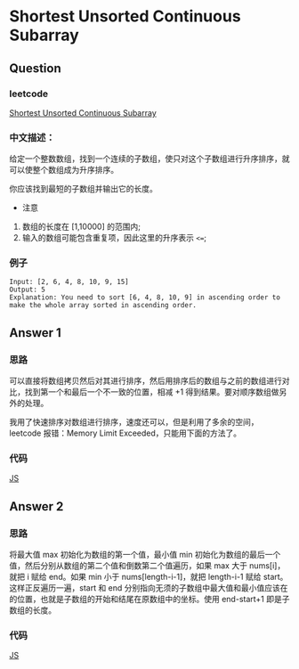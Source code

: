 # Shortest Unsorted Continuous Subarray

## Question

### leetcode

[Shortest Unsorted Continuous Subarray](https://leetcode.com/problems/shortest-unsorted-continuous-subarray/description/)

### 中文描述：

给定一个整数数组，找到一个连续的子数组，使只对这个子数组进行升序排序，就可以使整个数组成为升序排序。

你应该找到最短的子数组并输出它的长度。

* 注意

1. 数组的长度在 [1,10000] 的范围内;
2. 输入的数组可能包含重复项，因此这里的升序表示 `<=`;

### 例子

```
Input: [2, 6, 4, 8, 10, 9, 15]
Output: 5
Explanation: You need to sort [6, 4, 8, 10, 9] in ascending order to make the whole array sorted in ascending order.
```

## Answer 1

### 思路

可以直接将数组拷贝然后对其进行排序，然后用排序后的数组与之前的数组进行对比，找到第一个和最后一个不一致的位置，相减 +1 得到结果。要对顺序数组做另外的处理。

我用了快速排序对数组进行排序，速度还可以，但是利用了多余的空间，leetcode 报错：Memory Limit Exceeded，只能用下面的方法了。

### 代码

[JS](./main_01.js)

## Answer 2

### 思路

将最大值 max 初始化为数组的第一个值，最小值 min 初始化为数组的最后一个值，然后分别从数组的第二个值和倒数第二个值遍历，如果 max 大于 nums[i]，就把 i 赋给 end。如果 min 小于 nums[length-i-1]，就把 length-i-1 赋给 start。这样正反遍历一遍，start 和 end 分别指向无须的子数组中最大值和最小值应该在的位置，也就是子数组的开始和结尾在原数组中的坐标。使用 end-start+1 即是子数组的长度。

### 代码

[JS](./main_02.js)
